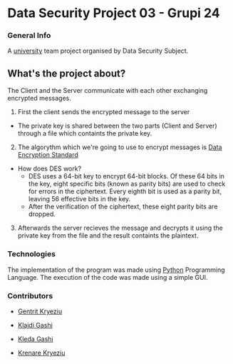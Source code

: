 # Data Security Project 03 - Grupi 24 

### General Info 
A [university](https://fiek.uni-pr.edu) team project organised by Data Security Subject.  

## What's the project about?
The Client and the Server communicate with each other exchanging encrypted messages.
1. First the client sends the encrypted message to the server 
* The private key is shared between the two parts (Client and Server) through a file which containts the private key.
2. The algorythm which we're going to use to encrypt messages is [Data Encryption Standard](https://https://en.wikipedia.org/wiki/Des)
* How does DES work? 
  * DES uses a 64-bit key to encrypt 64-bit blocks. Of these 64 bits in the key, eight specific bits (known as parity bits) are used to check for errors in the           ciphertext. Every eighth bit is used as a parity bit, leaving 56 effective bits in the key. 
  * After the verification of the ciphertext, these eight parity bits are dropped.
3. Afterwards the server recieves the message and decrypts it using the private key from the file and the result containts the plaintext.

### Technologies 
The implementation of the program was made using [Python](https://www.python.org/) Programming Language.
The execution of the code was made using a simple GUI. 

### Contributors

- [Gentrit Kryeziu](https://github.com/Gentrit851)

- [Klajdi Gashi](https://github.com/KlajdiGashi)

- [Kleda Gashi](https://github.com/kledagashi)

- [Krenare Kryeziu](https://github.com/Krenare158)
